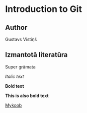 # Introduction to Git
## Author
Gustavs Vistiņš

## Izmantotā literatūra
Super grāmata

*Italic text*

**Bold text**

__This is also bold text__


[Mykoob](mykoob.lv)